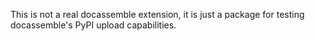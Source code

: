 This is not a real docassemble extension, it is just a package for testing docassemble's PyPI upload capabilities.